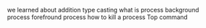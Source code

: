we learned about addition
type casting
what is process
background process
forefround process
how to kill a process
Top command
